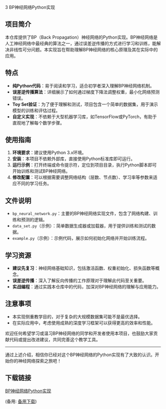  3 BP神经网络Python实现

 ## 项目简介

 本仓库提供了BP（Back Propagation）神经网络的Python实现。BP神经网络是人工神经网络中最经典的算法之一，通过误差逆传播的方式进行学习和训练，能解决非线性可分问题。本实现旨在帮助理解BP神经网络的核心原理及其在实际中的应用。

 ## 特点

 - **纯Python代码**：易于阅读和学习，适合初学者深入理解BP神经网络机制。
 - **误差逆传播算法**：详细展示了如何通过梯度下降法调整权重，最小化网络预测错误。
 - **Toy Set验证**：为了便于理解和测试，项目包含一个简单的数据集，用于演示模型的训练和评估过程。
 - **自定义实现**：不依赖于大型机器学习库，如TensorFlow或PyTorch，有助于直观地了解每个数学步骤。

 ## 使用指南

 1. **环境要求**：建议使用Python 3.x环境。
 2. **安装**：本项目不依赖外部库，直接使用Python标准库即可运行。
 3. **运行示例**：打开终端或命令提示符，定位到项目目录，执行Python脚本即可开始训练和测试BP神经网络。
 4. **修改配置**：可以根据需要调整网络结构（层数、节点数）、学习率等参数来适应不同的学习任务。

 ## 文件说明

 - `bp_neural_network.py`：主要的BP神经网络实现文件，包含了网络构建、训练和预测的逻辑。
 - `data_set.py`（示例）：简单数据生成器或加载器，用于提供训练和测试的数据。
 - `example.py`（示例）：示例代码，展示如何初始化网络并开始训练流程。

 ## 学习资源

 - **建议先复习**：神经网络基础知识，包括激活函数、权重初始化、损失函数等概念。
 - **误差逆传播**：深入了解反向传播的工作原理对于理解此代码至关重要。
 - **实战编程**：通过实践本仓库中的代码，加深对BP神经网络的理解与应用能力。

 ## 注意事项

 - 本实现侧重教学目的，对于复杂的大规模数据集可能不是最优选择。
 - 在实际应用中，考虑使用成熟的深度学习框架可以获得更高的效率和性能。

 欢迎任何希望学习或温习BP神经网络的同学和开发者使用本项目，也鼓励大家贡献代码或提出改进建议，共同完善这个教学工具。

 ---

 通过上述介绍，相信你已经对这个BP神经网络的Python实现有了大致的认识。开始你的神经网络探索之旅吧！

 ## 下载链接
 [BP神经网络Python实现](https://pan.quark.cn/s/2f0de33aaabd) 

 (备用: [备用下载](https://pan.baidu.com/s/1yJco0WNc60WYQYta4xGg4Q?pwd=1234))

